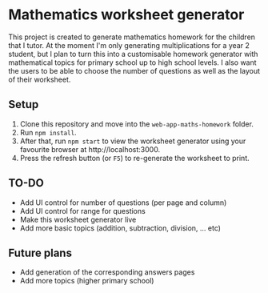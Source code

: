 # Mathematics worksheet generator
This project is created to generate mathematics homework for the children that I tutor. At the moment I'm only generating multiplications for a year 2 student, but I plan to turn this into a customisable homework generator with mathematical topics for primary school up to high school levels. I also want the users to be able to choose the number of questions as well as the layout of their worksheet.

## Setup
1. Clone this repository and move into the `web-app-maths-homework` folder.
2. Run `npm install`.
3. After that, run `npm start` to view the worksheet generator using your favourite browser at http://localhost:3000.
4. Press the refresh button (or `F5`) to re-generate the worksheet to print.

## TO-DO
*  Add UI control for number of questions (per page and column)
*  Add UI control for range for questions
*  Make this worksheet generator live
*  Add more basic topics (addition, subtraction, division, ... etc)

## Future plans
*  Add generation of the corresponding answers pages
*  Add more topics (higher primary school)

